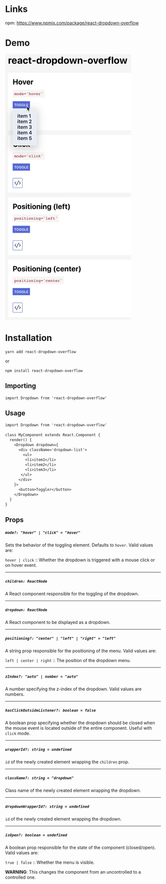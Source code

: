 # Links

npm: https://www.npmjs.com/package/react-dropdown-overflow

# Demo

![alt text](https://raw.githubusercontent.com/dydokamil/react-dropdown-example/master/static/dropdown.gif "dropdown demo")

# Installation

    yarn add react-dropdown-overflow

or

    npm install react-dropdown-overflow

## Importing

    import Dropdown from 'react-dropdown-overflow'

## Usage

    import Dropdown from 'react-dropdown-overflow'

    class MyComponent extends React.Component {
      render() {
        <Dropdown dropdown={
          <div className='dropdown-list'>
            <ul>
             <li>item1</li>
             <li>item2</li>
             <li>item3</li>
           </ul>
          </div>
        }>
          <button>Toggler</button>
        </Dropdown>
      }
    }

## Props

##### `mode?: "hover" | "click" = "hover"`

Sets the behavior of the toggling element. Defaults to `hover`. Valid values are:

`hover | click` :: Whether the dropdown is triggered with a mouse click or on hover event.

---

##### `children: ReactNode`

A React component responsible for the toggling of the dropdown.

---

##### `dropdown: ReactNode`

A React component to be displayed as a dropdown.

---

##### `positioning?: "center" | "left" | "right" = "left"`

A string prop responsible for the positioning of the menu. Valid values are:

`left | center | right` :: The position of the dropdown menu.

---

##### `zIndex?: "auto" | number = "auto"`

A number specifying the z-index of the dropdown. Valid values are numbers.

---

##### `hasClickOutsideListener?: boolean = false`

A boolean prop specifying whether the dropdown should be closed when the mouse event is located outside of the entire component. Useful with `click` mode.

---

##### `wrapperId?: string = undefined`

`id` of the newly created element wrapping the `children` prop.

---

##### `className?: string = "dropdown"`

Class name of the newly created element wrapping the dropdown.

---

##### `dropdownWrapperId?: string = undefined`

`id` of the newly created element wrapping the dropdown.

---

##### `isOpen?: boolean = undefined`

A boolean prop responsible for the state of the component (closed/open). Valid values are:

`true | false` :: Whether the menu is visible.

**WARNING**: This changes the component from an uncontrolled to a controlled one.
